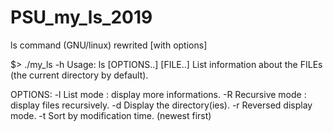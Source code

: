 # PSU_my_ls_2019
ls command (GNU/linux) rewrited [with options]

$> ./my_ls -h
Usage: ls [OPTIONS..] [FILE..]
List information about the FILEs (the current directory by default).

OPTIONS:
  -l	List mode : display more informations.
  -R	Recursive mode : display files recursively.
  -d	Display the directory(ies).
  -r	Reversed display mode.
  -t	Sort by modification time. (newest first)
